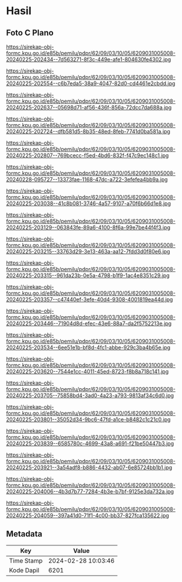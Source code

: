 # Hasil

## Foto C Plano

https://sirekap-obj-formc.kpu.go.id/e85b/pemilu/pdpr/62/09/03/10/05/6209031005008-20240225-202434--7d563271-8f3c-449e-afe1-804630fe4302.jpg

https://sirekap-obj-formc.kpu.go.id/e85b/pemilu/pdpr/62/09/03/10/05/6209031005008-20240225-202554--c6b7eda5-38a9-4047-82d0-cd4461e2cbdd.jpg

https://sirekap-obj-formc.kpu.go.id/e85b/pemilu/pdpr/62/09/03/10/05/6209031005008-20240225-202637--05698d71-af56-436f-856a-72dcc7da688a.jpg

https://sirekap-obj-formc.kpu.go.id/e85b/pemilu/pdpr/62/09/03/10/05/6209031005008-20240225-202724--dfb581d5-8b35-48ed-8feb-7741d0ba581a.jpg

https://sirekap-obj-formc.kpu.go.id/e85b/pemilu/pdpr/62/09/03/10/05/6209031005008-20240225-202807--769bcecc-f5ed-4bd6-832f-f47c9ec148c1.jpg

https://sirekap-obj-formc.kpu.go.id/e85b/pemilu/pdpr/62/09/03/10/05/6209031005008-20240228-095727--13373fae-1168-47dc-a722-3efefea4bb9a.jpg

https://sirekap-obj-formc.kpu.go.id/e85b/pemilu/pdpr/62/09/03/10/05/6209031005008-20240225-203038--41c8b081-3746-4a57-9107-a70f6b66d1e8.jpg

https://sirekap-obj-formc.kpu.go.id/e85b/pemilu/pdpr/62/09/03/10/05/6209031005008-20240225-203129--063843fe-89a6-4100-8f6a-99e7be44f4f3.jpg

https://sirekap-obj-formc.kpu.go.id/e85b/pemilu/pdpr/62/09/03/10/05/6209031005008-20240225-203215--33763d29-3e13-463a-aa12-7fdd3d0f80e6.jpg

https://sirekap-obj-formc.kpu.go.id/e85b/pemilu/pdpr/62/09/03/10/05/6209031005008-20240225-203315--961da23b-0e5a-4798-b1f9-1ac4e8351c29.jpg

https://sirekap-obj-formc.kpu.go.id/e85b/pemilu/pdpr/62/09/03/10/05/6209031005008-20240225-203357--c47440ef-3efe-40d4-9308-4001819ea44d.jpg

https://sirekap-obj-formc.kpu.go.id/e85b/pemilu/pdpr/62/09/03/10/05/6209031005008-20240225-203446--71904d8d-efec-43e6-88a7-da2f5752213e.jpg

https://sirekap-obj-formc.kpu.go.id/e85b/pemilu/pdpr/62/09/03/10/05/6209031005008-20240225-203534--6ee51e1b-bf8d-4fc1-abbe-929c3ba4b65e.jpg

https://sirekap-obj-formc.kpu.go.id/e85b/pemilu/pdpr/62/09/03/10/05/6209031005008-20240225-203620--7544e1cc-4011-45ed-8723-f8b8a718c141.jpg

https://sirekap-obj-formc.kpu.go.id/e85b/pemilu/pdpr/62/09/03/10/05/6209031005008-20240225-203705--75858bd4-3ad0-4a23-a793-9813af34c6d0.jpg

https://sirekap-obj-formc.kpu.go.id/e85b/pemilu/pdpr/62/09/03/10/05/6209031005008-20240225-203801--35052d34-9bc6-47fd-a1ce-b8482c1c21c0.jpg

https://sirekap-obj-formc.kpu.go.id/e85b/pemilu/pdpr/62/09/03/10/05/6209031005008-20240225-203839--6585780c-4699-43a8-a691-f21be50447b3.jpg

https://sirekap-obj-formc.kpu.go.id/e85b/pemilu/pdpr/62/09/03/10/05/6209031005008-20240225-203921--3a54adf8-b886-4432-ab07-6e85724bb1b1.jpg

https://sirekap-obj-formc.kpu.go.id/e85b/pemilu/pdpr/62/09/03/10/05/6209031005008-20240225-204006--4b3d7b77-7284-4b3e-b7bf-9125e3da732a.jpg

https://sirekap-obj-formc.kpu.go.id/e85b/pemilu/pdpr/62/09/03/10/05/6209031005008-20240225-204059--397a41d0-71f1-4c00-bb37-827fca135622.jpg


## Metadata

| Key        | Value               |
| ---------- | ------------------- |
| Time Stamp | 2024-02-28 10:03:46 |
| Kode Dapil | 6201                |



